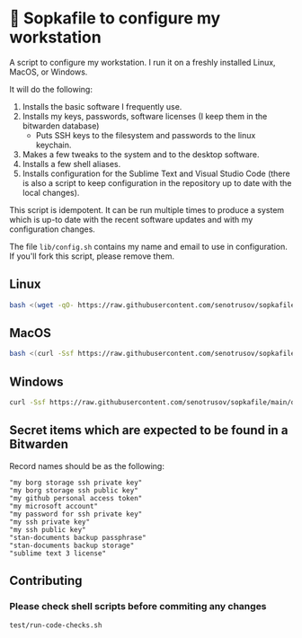 <!--
Copyright 2012-2021 Stanislav Senotrusov <stan@senotrusov.com>

Licensed under the Apache License, Version 2.0 (the "License");
you may not use this file except in compliance with the License.
You may obtain a copy of the License at

    http://www.apache.org/licenses/LICENSE-2.0

Unless required by applicable law or agreed to in writing, software
distributed under the License is distributed on an "AS IS" BASIS,
WITHOUT WARRANTIES OR CONDITIONS OF ANY KIND, either express or implied.
See the License for the specific language governing permissions and
limitations under the License.
-->
# 🚞 Sopkafile to configure my workstation

A script to configure my workstation. I run it on a freshly installed Linux, MacOS, or Windows.

It will do the following:

1. Installs the basic software I frequently use.
2. Installs my keys, passwords, software licenses (I keep them in the bitwarden database)
	* Puts SSH keys to the filesystem and passwords to the linux keychain.
3. Makes a few tweaks to the system and to the desktop software.
4. Installs a few shell aliases.
5. Installs configuration for the Sublime Text and Visual Studio Code (there is also a script to keep configuration in the repository up to date with the local changes).

This script is idempotent. It can be run multiple times to produce a system which is up-to date with the recent software updates and with my configuration changes.

The file ``lib/config.sh`` contains my name and email to use in configuration. If you'll fork this script, please remove them.

## Linux

```sh
bash <(wget -qO- https://raw.githubusercontent.com/senotrusov/sopkafile/main/deploy.sh)
```

## MacOS

```sh
bash <(curl -Ssf https://raw.githubusercontent.com/senotrusov/sopkafile/main/deploy.sh)
```

## Windows

```sh
curl -Ssf https://raw.githubusercontent.com/senotrusov/sopkafile/main/deploy.bat -o .deploy.bat && .deploy.bat
```

<!--
## my-storage-vm

```sh
sopka my-storage-vm::deploy
# reboot
# copy key to a home directory
sopka backup::stan-documents borg::import-key
sopka backup::stan-documents borg::systemd::enable-timer
```
-->

## Secret items which are expected to be found in a Bitwarden

Record names should be as the following:

<!-- # bitwarden-object: see list below -->

```
"my borg storage ssh private key"
"my borg storage ssh public key"
"my github personal access token"
"my microsoft account"
"my password for ssh private key"
"my ssh private key"
"my ssh public key"
"stan-documents backup passphrase"
"stan-documents backup storage"
"sublime text 3 license"
```

## Contributing

### Please check shell scripts before commiting any changes
```sh
test/run-code-checks.sh
```
